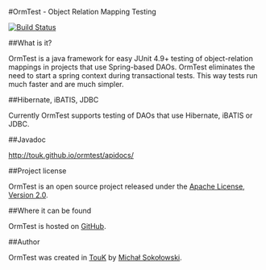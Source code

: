 #OrmTest - Object Relation Mapping Testing

[![Build Status](https://img.shields.io/travis/TouK/ormtest/master.svg?style=flat)](https://travis-ci.org/TouK/ormtest)

##What is it?

OrmTest is a java framework for easy JUnit 4.9+ testing of object-relation mappings in projects that use Spring-based DAOs. OrmTest eliminates the need to start a spring context during transactional tests. This way tests run much faster and are much simpler.

##Hibernate, iBATIS, JDBC 

Currently OrmTest supports testing of DAOs that use Hibernate, iBATIS or JDBC. 

##Javadoc

http://touk.github.io/ormtest/apidocs/

##Project license

OrmTest is an open source project released under the [Apache License, Version 2.0](http://www.apache.org/licenses/LICENSE-2.0).

##Where it can be found

OrmTest is hosted on [GitHub](http://touk.github.com/ormtest/).

##Author

OrmTest was created in [TouK](http://touk.pl) by [Michał Sokołowski](mailto:msk@touk.pl).

